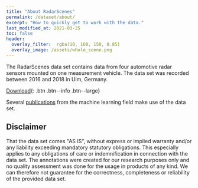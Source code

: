 ```yaml
---
title: "About RadarScenes"
permalink: /dataset/about/
excerpt: "How to quickly get to work with the data."
last_modified_at: 2021-03-25
toc: false
header:
  overlay_filter:  rgba(10, 160, 150, 0.85)
  overlay_image: /assets/whole_scene.png
---
```


The RadarScenes data set contains data from four automotive radar sensors mounted on one measurement vehicle.
The data set was recorded between 2016 and 2018 in Ulm, Germany.

[Download](https://zenodo.org/record/4559821){: .btn .btn--info .btn--large}

Several [publications](/publications) from the machine learning field make use of the data set.


## Disclaimer

That the data set comes "AS IS", without express or implied warranty and/or any liability exceeding mandatory statutory obligations. This especially applies to any obligations of care or indemnification in connection with the data set. The annotations were created for our research purposes only and no quality assessment was done for the usage in products of any kind. We can therefore not guarantee for the correctness, completeness or reliability of the provided data set.

